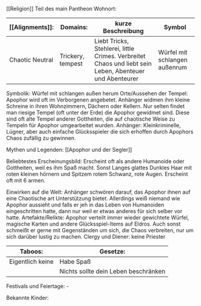 [[Religion]]
Teil des main Pantheon
Wohnort:

| [[Alignments]]: | Domains:          | kurze Beschreibung                                                                                      | Symbol                        |
| --------------- | ----------------- | ------------------------------------------------------------------------------------------------------- | ----------------------------- |
| Chaotic Neutral | Trickery, tempest | Liebt Tricks, Stehlerei, little Crimes. Verbreitet Chaos und liebt sein Leben, Abenteuer und Abenteurer | Würfel mit schlangen außenrum |
Symbolik: Würfel mit schlangen außen herum 
Orte/Aussehen der Tempel: Apophor wird oft im Verborgenen angebetet. Anhänger widmen ihm kleine Schreine in ihren Wohnzimmern, Dächern oder Kellern. Nur selten findet man riesige Tempel (oft unter der Erde) die Apophor gewidmet sind. Diese sind oft alte Tempel anderer Gottheiten, die auf chaotische Weise zu Tempeln für Apophor umgearbeitet wurden.
Anhänger: Kleinkriminelle, Lügner, aber auch einfache Glücksspieler die sich erhoffen durch Apophors Chaos zufällig zu gewinnen. 

Mythen und Legenden:
[[Apophor und der Segler]]

Beliebtestes Erscheinungsbild: Erscheint oft als andere Humanoide oder Gottheiten, weil es ihm Spaß macht.
Sonst Langes glattes Dunkles Haar mit roten kleinen hörnern und Spitzem rotem Schwanz, rote Augen. Erscheint oft mit 6 armen.

Einwirken auf die Welt: Anhänger schwören darauf, das Apophor ihnen auf eine Chaotische art Unterstützung bietet. Allerdings weiß niemand wie Apophor aussieht und falls er jeh in das Leben von Humanoiden eingeschritten hatte, dann nur weil er etwas anderes für sich selber vor hatte.
Artefakte/Relikte: Apophor verteilt immer wieder gewichtete Würfel, magische Karten und andere Glücksspiel-Items auf Eldros. Auch sonst schmeißt er gerne mit Gegenständen um sich, die Chaos verbreiten, nur um sich darüber lustig zu machen.
Clergy und Diener: keine Priester

| Taboos:          | Gesetze:                             |
| ---------------- | ------------------------------------ |
| Eigentlich keine | Habe Spaß                            |
|                  | Nichts sollte dein Leben beschränken |
Festivals und Feiertage: -

Bekannte Kinder: